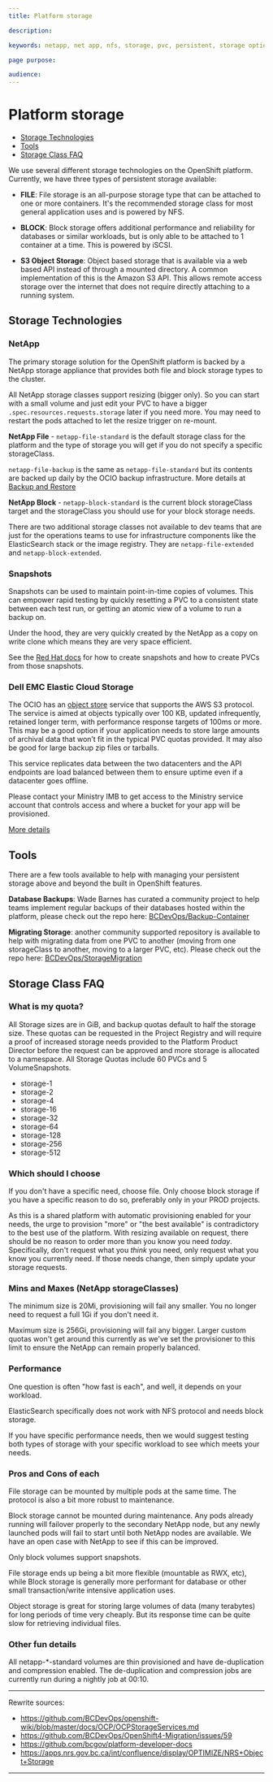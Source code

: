 ```yaml
---
title: Platform storage

description:

keywords: netapp, net app, nfs, storage, pvc, persistent, storage options

page purpose:

audience:
---
```


<!-- OM notes:
This external page is linked from this our page where we list storage services available on the Platform (in this paragraph. The S3 Object store service is provided by OCIO Enterprise Hosting team, not us, and it is recommended for the product team that has a need to store large amount of unstructured data such as documents, images, files, etc.

This page includes more details about who should be using the S3 object store and how to get space there. The only change to the page above would be to remove the reference to medium quota size, as we have recently change the quota model and we do not have medium quota anymore. The doc can just say that teams that need to store large amount of unstructured data should use the OCIO’s S3 Object store service instead of the NetApp storage in Openshift. NetApp storage is very expensive and therefore is not suitable for storing large amounts of data
-->

# Platform storage

- [Storage Technologies](#storage-technologies)
- [Tools](#tools)
- [Storage Class FAQ](#storage-class-faq)

We use several different storage technologies on the OpenShift platform. Currently, we have three types of persistent storage available:

* **FILE**: File storage is an all-purpose storage type that can be attached to one or more containers. It's the recommended storage class for most general application uses and is powered by NFS.

* **BLOCK**: Block storage offers additional performance and reliability for databases or similar workloads, but is only able to be attached to 1 container at a time. This is powered by iSCSI.

* **S3 Object Storage**: Object based storage that is available via a web based API instead of through a mounted directory. A common implementation of this is the Amazon S3 API. This allows remote access storage over the internet that does not require directly attaching to a running system.

## Storage Technologies

### NetApp

The primary storage solution for the OpenShift platform is backed by a NetApp storage appliance that provides both file and block storage types to the cluster.

All NetApp storage classes support resizing (bigger only). So you can start with a small volume and just edit your PVC to have a bigger `.spec.resources.requests.storage` later if you need more. You may need to restart the pods attached to let the resize trigger on re-mount.

**NetApp File** - `netapp-file-standard` is the default storage class for the platform and the type of storage you will get if you do not specify a specific storageClass.

`netapp-file-backup` is the same as `netapp-file-standard` but its contents are backed up daily by the OCIO backup infrastructure. More details at [Backup and Restore](https://developer.gov.bc.ca/OCP4-Backup-and-Restore)

**NetApp Block** - `netapp-block-standard` is the current block storageClass target and the storageClass you should use for your block storage needs.

There are two additional storage classes not available to dev teams that are just for the operations teams to use for infrastructure components like the ElasticSearch stack or the image registry. They are `netapp-file-extended` and `netapp-block-extended`.

### Snapshots

Snapshots can be used to maintain point-in-time copies of volumes. This can empower rapid testing by quickly resetting a PVC to a consistent state between each test run, or getting an atomic view of a volume to run a backup on.

Under the hood, they are very quickly created by the NetApp as a copy on write clone which means they are very space efficient.

See the [Red Hat docs](https://access.redhat.com/documentation/en-us/red_hat_openshift_container_storage/4.7/html/deploying_and_managing_openshift_container_storage_using_red_hat_openstack_platform/volume-snapshots_osp) for how to create snapshots and how to create PVCs from those snapshots.

### Dell EMC Elastic Cloud Storage

The OCIO has an [object store](https://ssbc-client.gov.bc.ca/services/ObjectStorage/overview.htm) service that supports the AWS S3 protocol. The service is aimed at objects typically over 100 KB, updated infrequently, retained longer term, with performance response targets of 100ms or more. This may be a good option if your application needs to store large amounts of archival data that won’t fit in the typical PVC quotas provided. It may also be good for large backup zip files or tarballs.

This service replicates data between the two datacenters and the API endpoints are load balanced between them to ensure uptime even if a datacenter goes offline.

Please contact your Ministry IMB to get access to the Ministry service account that controls access and where a bucket for your app will be provisioned.

[More details](https://github.com/BCDevOps/OpenShift4-Migration/issues/59)

## Tools

There are a few tools available to help with managing your persistent storage above and beyond the built in OpenShift features.

**Database Backups**: Wade Barnes has curated a community project to help teams implement regular backups of their databases hosted within the platform, please check out the repo here: [BCDevOps/Backup-Container](https://github.com/bcdevops/backup-container)

**Migrating Storage**: another community supported repository is available to help with migrating data from one PVC to another (moving from one storageClass to another, moving to a larger PVC, etc). Please check out the repo here: [BCDevOps/StorageMigration](https://github.com/BCDevOps/StorageMigration)

## Storage Class FAQ

### What is my quota?

All Storage sizes are in GiB, and backup quotas default to half the storage size. These quotas can be requested in the Project Registry and will require a proof of increased storage needs provided to the Platform Product Director before the request can be approved and more storage is allocated to a namespace. All Storage Quotas include 60 PVCs and 5 VolumeSnapshots.

- storage-1
- storage-2
- storage-4
- storage-16
- storage-32
- storage-64
- storage-128
- storage-256
- storage-512

### Which should I choose

If you don't have a specific need, choose file. Only choose block storage if you have a specific reason to do so, preferably only in your PROD projects.

As this is a shared platform with automatic provisioning enabled for your needs, the urge to provision "more" or "the best available" is contradictory to the best use of the platform. With resizing available on request, there should be no reason to order more than you know you need *today*. Specifically, don't request what you *think* you need, only request what you know you currently need. If those needs change, then simply update your storage requests.

### Mins and Maxes (NetApp storageClasses)

The minimum size is 20Mi, provisioning will fail any smaller. You no longer need to request a full 1Gi if you don't need it.

Maximum size is 256Gi, provisioning will fail any bigger. Larger custom quotas won't get around this currently as we've set the provisioner to this limit to ensure the NetApp can remain properly balanced.

### Performance

One question is often "how fast is each", and well, it depends on your workload.

ElasticSearch specifically does not work with NFS protocol and needs block storage.

If you have specific performance needs, then we would suggest testing both types of storage with your specific workload to see which meets your needs.

### Pros and Cons of each

File storage can be mounted by multiple pods at the same time. The protocol is also a bit more robust to maintenance.

Block storage cannot be mounted during maintenance. Any pods already running will failover properly to the secondary NetApp node, but any newly launched pods will fail to start until both NetApp nodes are available. We have an open case with NetApp to see if this can be improved.

Only block volumes support snapshots.

File storage ends up being a bit more flexible (mountable as RWX, etc), while Block storage is generally more performant for database or other small transaction/write intensive application uses.

Object storage is great for storing large volumes of data (many terabytes) for long periods of time very cheaply. But its response time can be quite slow for retrieving individual files.

### Other fun details

All netapp-*-standard volumes are thin provisioned and have de-duplication and compression enabled. The de-duplication and compression jobs are currently run during a nightly job at 00:10.

---
Rewrite sources:
* https://github.com/BCDevOps/openshift-wiki/blob/master/docs/OCP/OCPStorageServices.md
* https://github.com/BCDevOps/OpenShift4-Migration/issues/59
* https://github.com/bcgov/platform-developer-docs <!-- provided as a link -->
* https://apps.nrs.gov.bc.ca/int/confluence/display/OPTIMIZE/NRS+Object+Storage <!-- might use this? -->
---
